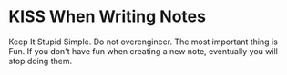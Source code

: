 # KISS When Writing Notes

Keep It Stupid Simple. Do not overengineer. The most important thing is Fun. If you don't have fun when creating a new note, eventually you will stop doing them.
